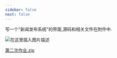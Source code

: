 ```yaml
---
sidebar: false
next: false
---
```

<BlogInfo/>

写一个"新闻发布系统"的界面,源码和相关文件在附件中.

![在这里插入图片描述](http://www.lll.plus/media/image/2024/01/15/b04cfa5126fb4a0a9a3e43f9cc17770a.336fa040b2f711eeb3a9eb54e8a036ec.png)

[第二次作业.zip](../media/file/2021/09/27/第二次作业.zip)

<ActionBox />
        
<style>#top-box {margin-top:0.5rem!important;}</style>